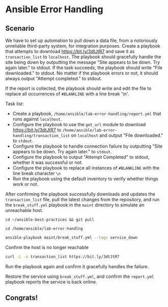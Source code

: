 # Ansible Error Handling
## Scenario

We have to set up automation to pull down a data file, from a notoriously unreliable third-party system, for integration purposes. Create a playbook that attempts to download https://bit.ly/3dtJtR7 and save it as `transaction_list` to `localhost`. The playbook should gracefully handle the site being down by outputting the message "Site appears to be down. Try again later." to stdout. If the task succeeds, the playbook should write "File downloaded." to stdout. No matter if the playbook errors or not, it should always output "Attempt completed." to stdout.

If the report is collected, the playbook should write and edit the file to replace all occurrences of `#BLANKLINE` with a line break '\n'.

Task list: 

* Create a playbook, `/home/ansible/lab-error-handling/report.yml` that runs against `localhost`.
* Configure the playbook to use the `get_url` module to download https://bit.ly/3dtJtR7 to `/home/ansible/lab-error-handling/transaction_list` on `localhost` and output "File downloaded." to `stdout`.
* Configure the playbook to handle connection failure by outputting "Site appears to be down. Try again later." to `stdout`.
* Configure the playbook to output "Attempt Completed" to stdout, whether it was successful or not.
* Configure the playbook to replace all instances of `#BLANKLINE` with the line break character `\n`
* Run the playbook using the default inventory to verify whether things work or not.

After confirming the playbook successfully downloads and updates the `transaction_list` file, pull the latest changes from the repository, and run the `break_stuff.yml` playbook in the `maint` directory to simulate an unreachable host.

```
cd ~/ansible-best-practices && git pull
```

```
cd /home/ansible/lab-error-handlng
```


```sh
ansible-playbook maint/break_stuff.yml --tags service_down
```

Confirm the host is no longer reachable 
```sh
curl -L -o transaction_list https://bit.ly/3dtJtR7
```

Run the playbook again and confirm it gracefully handles the failure.

Restore the service using `break_stuff.yml`, and confirm the `report.yml` playbook reports the service is back online.

## Congrats!

